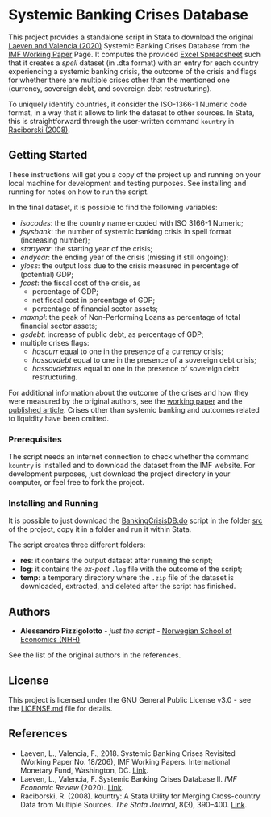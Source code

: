 # Systemic Banking Crises Database

This project provides a standalone script in Stata to download the original [Laeven and Valencia (2020)](https://link.springer.com/article/10.1057/s41308-020-00107-3) Systemic Banking Crises Database from the [IMF Working Paper](https://www.imf.org/en/Publications/WP/Issues/2018/09/14/Systemic-Banking-Crises-Revisited-46232) Page. It computes the provided [Excel Spreadsheet](https://www.imf.org/~/media/Files/Publications/WP/2018/datasets/wp18206.ashx) such that it creates a _spell_ dataset (in .dta format) with an entry for each country experiencing a systemic banking crisis, the outcome of the crisis and flags for whether there are multiple crises other than the mentioned one (currency, sovereign debt, and sovereign debt restructuring).

To uniquely identify countries, it consider the ISO-1366-1 Numeric code format, in a way that it allows to link the dataset to other sources. In Stata, this is straightforward through the user-written command `kountry` in [Raciborski (2008)](https://journals.sagepub.com/doi/10.1177/1536867X0800800305).

## Getting Started

These instructions will get you a copy of the project up and running on your local machine for development and testing purposes. See installing and running for notes on how to run the script.

In the final dataset, it is possible to find the following variables:

- _isocodes_: the the country name encoded with ISO 3166-1 Numeric;
- _fsysbank_: the number of systemic banking crisis in spell format (increasing number);
- _startyear_: the starting year of the crisis;
- _endyear_: the ending year of the crisis (missing if still ongoing);
- _yloss_: the output loss due to the crisis measured in percentage of (potential) GDP;
- _fcost_: the fiscal cost of the crisis, as
    + percentage of GDP;
    + net fiscal cost in percentage of GDP;
    + percentage of financial sector assets;
- _maxnpl_: the peak of Non-Performing Loans as percentage of total financial sector assets;
- _gsdebt_: increase of public debt, as percentage of GDP;
- multiple crises flags:
    + _hascurr_ equal to one in the presence of a currency crisis;
    + _hassovdebt_ equal to one in the presence of a sovereign debt crisis;
    + _hassovdebtres_ equal to one in the presence of sovereign debt restructuring.

For additional information about the outcome of the crises and how they were measured by the original authors, see the [working paper](https://www.imf.org/en/Publications/WP/Issues/2018/09/14/Systemic-Banking-Crises-Revisited-46232) and the [published article](https://link.springer.com/article/10.1057/s41308-020-00107-3). Crises other than systemic banking and outcomes related to liquidity have been omitted.

### Prerequisites

The script needs an internet connection to check whether the command `kountry` is installed and to download the dataset from the IMF website. For development purposes, just download the project directory in your computer, or feel free to fork the project.

### Installing and Running

It is possible to just download the [BankingCrisisDB.do](./src/BankingCrisisDB.do) script in the folder [src](src) of the project, copy it in a folder and run it within Stata.

The script creates three different folders:

- **res**: it contains the output dataset after running the script;
- **log**: it contains the _ex-post_ `.log` file with the outcome of the script;
- **temp**: a temporary directory where the `.zip` file of the dataset is downloaded, extracted, and deleted after the script has finished.

## Authors

- **Alessandro Pizzigolotto** - _just the script_ - [Norwegian School of Economics (NHH)](https://github.com/chickymonkeys)

See the list of the original authors in the references.

## License

This project is licensed under the GNU General Public License v3.0 - see the [LICENSE.md](LICENSE) file for details.

## References

* Laeven, L., Valencia, F., 2018. Systemic Banking Crises Revisited (Working Paper No. 18/206), IMF Working Papers. International Monetary Fund, Washington, DC. [Link](https://www.imf.org/en/Publications/WP/Issues/2018/09/14/Systemic-Banking-Crises-Revisited-46232).
* Laeven, L., Valencia, F. Systemic Banking Crises Database II. _IMF Economic Review_ (2020). [Link](https://doi.org/10.1057/s41308-020-00107-3).
* Raciborski, R. (2008). kountry: A Stata Utility for Merging Cross-country Data from Multiple Sources. _The Stata Journal_, 8(3), 390–400. [Link](https://doi.org/10.1177/1536867X0800800305).
